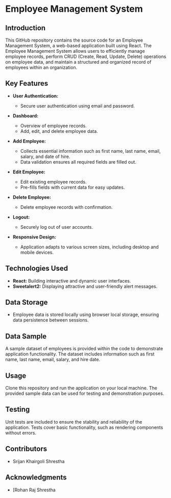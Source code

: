 # Employee Management System

## Introduction

This GitHub repository contains the source code for an Employee Management System, a web-based application built using React. The Employee Management System allows users to efficiently manage employee records, perform CRUD (Create, Read, Update, Delete) operations on employee data, and maintain a structured and organized record of employees within an organization.

## Key Features

- **User Authentication:**
  - Secure user authentication using email and password.
  
- **Dashboard:**
  - Overview of employee records.
  - Add, edit, and delete employee data.
  
- **Add Employee:**
  - Collects essential information such as first name, last name, email, salary, and date of hire.
  - Data validation ensures all required fields are filled out.
  
- **Edit Employee:**
  - Edit existing employee records.
  - Pre-fills fields with current data for easy updates.
  
- **Delete Employee:**
  - Delete employee records with confirmation.
  
- **Logout:**
  - Securely log out of user accounts.
  
- **Responsive Design:**
  - Application adapts to various screen sizes, including desktop and mobile devices.

## Technologies Used

- **React:** Building interactive and dynamic user interfaces.
- **Sweetalert2:** Displaying attractive and user-friendly alert messages.

## Data Storage

- Employee data is stored locally using browser local storage, ensuring data persistence between sessions.

## Data Sample

A sample dataset of employees is provided within the code to demonstrate application functionality. The dataset includes information such as first name, last name, email, salary, and hire date.

## Usage

Clone this repository and run the application on your local machine. The provided sample data can be used for testing and demonstration purposes.

## Testing

Unit tests are included to ensure the stability and reliability of the application. Tests cover basic functionality, such as rendering components without errors.

## Contributors

- Srijan Khairgoli Shrestha


## Acknowledgments

- [Rohan Raj Shrestha
